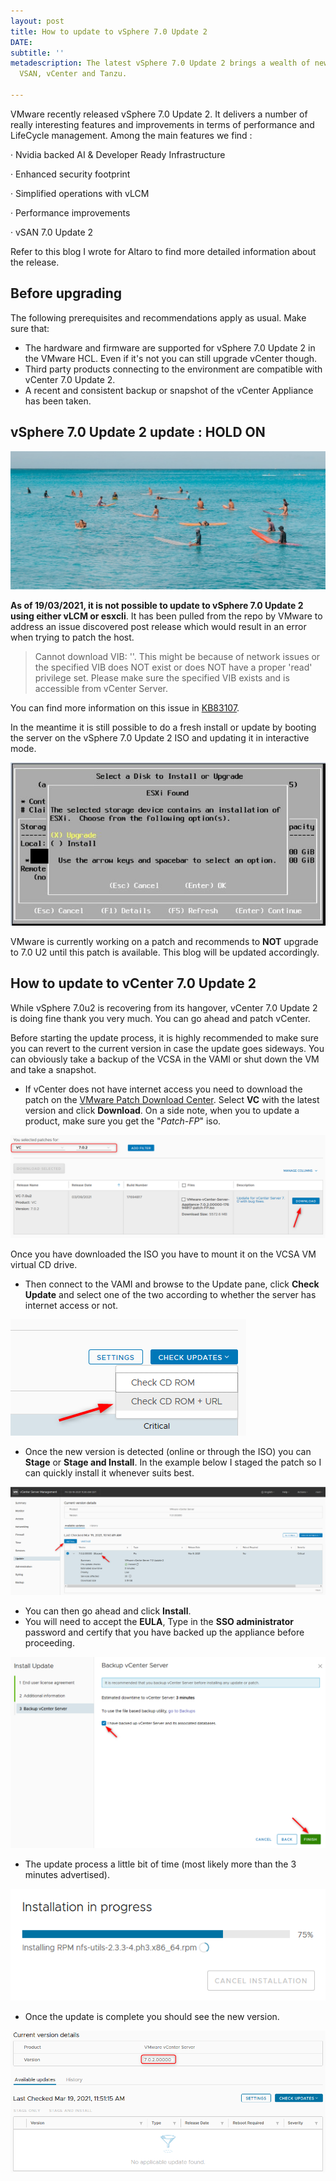 ```yaml
---
layout: post
title: How to update to vSphere 7.0 Update 2
DATE: 
subtitle: ''
metadescription: The latest vSphere 7.0 Update 2 brings a wealth of new features spanning
  VSAN, vCenter and Tanzu.

---
```

VMware recently released vSphere 7.0 Update 2. It delivers a number of really interesting features and improvements in terms of performance and LifeCycle management. Among the main features we find :

· Nvidia backed AI & Developer Ready Infrastructure

· Enhanced security footprint

· Simplified operations with vLCM

· Performance improvements

· vSAN 7.0 Update 2

Refer to this blog I wrote for Altaro to find more detailed information about the release.

## Before upgrading

The following prerequisites and recommendations apply as usual. Make sure that:

* The hardware and firmware are supported for vSphere 7.0 Update 2 in the VMware HCL. Even if it's not you can still upgrade vCenter though.
* Third party products connecting to the environment are compatible with vCenter 7.0 Update 2.
* A recent and consistent backup or snapshot of the vCenter Appliance has been taken.

## vSphere 7.0 Update 2 update : HOLD ON

![](/img/v7u2-7.jpeg)

**As of 19/03/2021, it is not possible to update to vSphere 7.0 Update 2 using either vLCM or esxcli**. It has been pulled from the repo by VMware to address an issue discovered post release which would result in an error when trying to patch the host.

> Cannot download VIB: ''. This might be because of network issues or the specified VIB does NOT exist or does NOT have a proper 'read' privilege set. Please make sure the specified VIB exists and is accessible from vCenter Server.

You can find more information on this issue in [KB83107](https://kb.vmware.com/s/article/83107?lang=en_US).

In the meantime it is still possible to do a fresh install or update by booting the server on the vSphere 7.0 Update 2 ISO and updating it in interactive mode.

![](/img/v7u2.jpg)

VMware is currently working on a patch and recommends to **NOT** upgrade to 7.0 U2 until this patch is available. This blog will be updated accordingly.

## How to update to vCenter 7.0 Update 2

While vSphere 7.0u2 is recovering from its hangover, vCenter 7.0 Update 2 is doing fine thank you very much. You can go ahead and patch vCenter.

Before starting the update process, it is highly recommended to make sure you can revert to the current version in case the update goes sideways. You can obviously take a backup of the VCSA in the VAMI or shut down the VM and take a snapshot.

* If vCenter does not have internet access you need to download the patch on the [VMware Patch Download Center](https://www.google.com/url?sa=t&rct=j&q=&esrc=s&source=web&cd=&cad=rja&uact=8&ved=2ahUKEwiL8ur1u7zvAhVL9IUKHRE4DckQFjAAegQIARAD&url=https%3A%2F%2Fmy.vmware.com%2Fgroup%2Fvmware%2Fpatch&usg=AOvVaw0rrH8ShNTJpCNFMMRton3o). Select **VC** with the latest version and click **Download**. On a side note, when you to update a product, make sure you get the "_Patch-FP_" iso.

![](/img/v7u2-1.png)

Once you have downloaded the ISO you have to mount it on the VCSA VM virtual CD drive.

* Then connect to the VAMI and browse to the Update pane, click **Check Update** and select one of the two according to whether the server has internet access or not.

![](/img/v7u2-2.png)

* Once the new version is detected (online or through the ISO) you can **Stage** or **Stage and Install**. In the example below I staged the patch so I can quickly install it whenever suits best.

![](/img/v7u2-3.png)

* You can then go ahead and click **Install**.
* You will need to accept the **EULA**, Type in the **SSO administrator** password and certify that you have backed up the appliance before proceeding.

![](/img/v7u2-4.png)

* The update process a little bit of time (most likely more than the 3 minutes advertised).

![](/img/v7u2-5.png)

* Once the update is complete you should see the new version.

![](/img/v7u2-6.png)